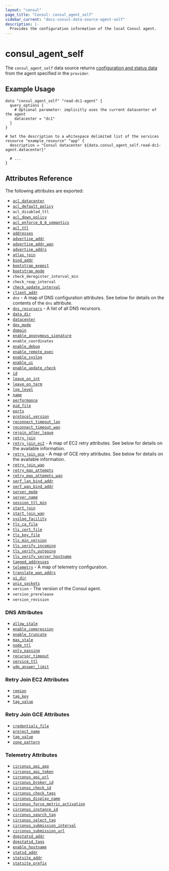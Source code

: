 ```yaml
---
layout: "consul"
page_title: "Consul: consul_agent_self"
sidebar_current: "docs-consul-data-source-agent-self"
description: |-
  Provides the configuration information of the local Consul agent.
---
```


# consul_agent_self

The `consul_agent_self` data source returns
[configuration and status data](https://www.consul.io/docs/agent/http/agent.html#agent_self)
from the agent specified in the `provider`.

## Example Usage

```hcl
data "consul_agent_self" "read-dc1-agent" {
  query_options {
    # Optional parameter: implicitly uses the current datacenter of the agent
    datacenter = "dc1"
  }
}

# Set the description to a whitespace delimited list of the services
resource "example_resource" "app" {
  description = "Consul datacenter ${data.consul_agent_self.read-dc1-agent.datacenter}"

  # ...
}
```

## Attributes Reference

The following attributes are exported:

* [`acl_datacenter`](https://www.consul.io/docs/agent/options.html#acl_datacenter)
* [`acl_default_policy`](https://www.consul.io/docs/agent/options.html#acl_default_policy)
* `acl_disabled_ttl`
* [`acl_down_policy`](https://www.consul.io/docs/agent/options.html#acl_down_policy)
* [`acl_enforce_0_8_semantics`](https://www.consul.io/docs/agent/options.html#acl_enforce_version_8)
* [`acl_ttl`](https://www.consul.io/docs/agent/options.html#acl_ttl)
* [`addresses`](https://www.consul.io/docs/agent/options.html#addresses)
* [`advertise_addr`](https://www.consul.io/docs/agent/options.html#_advertise)
* [`advertise_addr_wan`](https://www.consul.io/docs/agent/options.html#_advertise-wan)
* [`advertise_addrs`](https://www.consul.io/docs/agent/options.html#advertise_addrs)
* [`atlas_join`](https://www.consul.io/docs/agent/options.html#_atlas_join)
* [`bind_addr`](https://www.consul.io/docs/agent/options.html#_bind)
* [`bootstrap_expect`](https://www.consul.io/docs/agent/options.html#_bootstrap_expect)
* [`bootstrap_mode`](https://www.consul.io/docs/agent/options.html#_bootstrap)
* `check_deregister_interval_min`
* `check_reap_interval`
* [`check_update_interval`](https://www.consul.io/docs/agent/options.html#check_update_interval)
* [`client_addr`](https://www.consul.io/docs/agent/options.html#_client)
* `dns` - A map of DNS configuration attributes.  See below for details on the
  contents of the `dns` attribute.
* [`dns_recursors`](https://www.consul.io/docs/agent/options.html#recursors) - A
  list of all DNS recursors.
* [`data_dir`](https://www.consul.io/docs/agent/options.html#_data_dir)
* [`datacenter`](https://www.consul.io/docs/agent/options.html#_datacenter)
* [`dev_mode`](https://www.consul.io/docs/agent/options.html#_dev)
* [`domain`](https://www.consul.io/docs/agent/options.html#_domain)
* [`enable_anonymous_signature`](https://www.consul.io/docs/agent/options.html#disable_anonymous_signature)
* `enable_coordinates`
* [`enable_debug`](https://www.consul.io/docs/agent/options.html#enable_debug)
* [`enable_remote_exec`](https://www.consul.io/docs/agent/options.html#disable_remote_exec)
* [`enable_syslog`](https://www.consul.io/docs/agent/options.html#_syslog)
* [`enable_ui`](https://www.consul.io/docs/agent/options.html#_ui)
* [`enable_update_check`](https://www.consul.io/docs/agent/options.html#disable_update_check)
* [`id`](https://www.consul.io/docs/agent/options.html#_node_id)
* [`leave_on_int`](https://www.consul.io/docs/agent/options.html#skip_leave_on_interrupt)
* [`leave_on_term`](https://www.consul.io/docs/agent/options.html#leave_on_terminate)
* [`log_level`](https://www.consul.io/docs/agent/options.html#_log_level)
* [`name`](https://www.consul.io/docs/agent/options.html#_node)
* [`performance`](https://www.consul.io/docs/agent/options.html#performance)
* [`pid_file`](https://www.consul.io/docs/agent/options.html#_pid_file)
* [`ports`](https://www.consul.io/docs/agent/options.html#ports)
* [`protocol_version`](https://www.consul.io/docs/agent/options.html#_protocol)
* [`reconnect_timeout_lan`](https://www.consul.io/docs/agent/options.html#reconnect_timeout)
* [`reconnect_timeout_wan`](https://www.consul.io/docs/agent/options.html#reconnect_timeout_wan)
* [`rejoin_after_leave`](https://www.consul.io/docs/agent/options.html#_rejoin)
* [`retry_join`](https://www.consul.io/docs/agent/options.html#retry_join)
* [`retry_join_ec2`](https://www.consul.io/docs/agent/options.html#retry_join_ec2) -
  A map of EC2 retry attributes.  See below for details on the available
  information.
* [`retry_join_gce`](https://www.consul.io/docs/agent/options.html#retry_join_gce) -
  A map of GCE retry attributes.  See below for details on the available
  information.
* [`retry_join_wan`](https://www.consul.io/docs/agent/options.html#_retry_join_wan)
* [`retry_max_attempts`](https://www.consul.io/docs/agent/options.html#_retry_max)
* [`retry_max_attempts_wan`](https://www.consul.io/docs/agent/options.html#_retry_max_wan)
* [`serf_lan_bind_addr`](https://www.consul.io/docs/agent/options.html#_serf_lan_bind)
* [`serf_wan_bind_addr`](https://www.consul.io/docs/agent/options.html#_serf_wan_bind)
* [`server_mode`](https://www.consul.io/docs/agent/options.html#_server)
* [`server_name`](https://www.consul.io/docs/agent/options.html#server_name)
* [`session_ttl_min`](https://www.consul.io/docs/agent/options.html#session_ttl_min)
* [`start_join`](https://www.consul.io/docs/agent/options.html#start_join)
* [`start_join_wan`](https://www.consul.io/docs/agent/options.html#start_join_wan)
* [`syslog_facility`](https://www.consul.io/docs/agent/options.html#syslog_facility)
* [`tls_ca_file`](https://www.consul.io/docs/agent/options.html#ca_file)
* [`tls_cert_file`](https://www.consul.io/docs/agent/options.html#cert_file)
* [`tls_key_file`](https://www.consul.io/docs/agent/options.html#key_file)
* [`tls_min_version`](https://www.consul.io/docs/agent/options.html#tls_min_version)
* [`tls_verify_incoming`](https://www.consul.io/docs/agent/options.html#verify_incoming)
* [`tls_verify_outgoing`](https://www.consul.io/docs/agent/options.html#verify_outgoing)
* [`tls_verify_server_hostname`](https://www.consul.io/docs/agent/options.html#verify_server_hostname)
* [`tagged_addresses`](https://www.consul.io/docs/agent/options.html#translate_wan_addrs)
* [`telemetry`](https://www.consul.io/docs/agent/options.html#telemetry) - A map
  of telemetry configuration.
* [`translate_wan_addrs`](https://www.consul.io/docs/agent/options.html#translate_wan_addrs)
* [`ui_dir`](https://www.consul.io/docs/agent/options.html#ui_dir)
* [`unix_sockets`](https://www.consul.io/docs/agent/options.html#unix_sockets)
* `version` - The version of the Consul agent.
* `version_prerelease`
* `version_revision`

### DNS Attributes

* [`allow_stale`](https://www.consul.io/docs/agent/options.html#allow_stale)
* [`enable_compression`](https://www.consul.io/docs/agent/options.html#disable_compression)
* [`enable_truncate`](https://www.consul.io/docs/agent/options.html#enable_truncate)
* [`max_stale`](https://www.consul.io/docs/agent/options.html#max_stale)
* [`node_ttl`](https://www.consul.io/docs/agent/options.html#node_ttl)
* [`only_passing`](https://www.consul.io/docs/agent/options.html#only_passing)
* [`recursor_timeout`](https://www.consul.io/docs/agent/options.html#recursor_timeout)
* [`service_ttl`](https://www.consul.io/docs/agent/options.html#service_ttl)
* [`udp_answer_limit`](https://www.consul.io/docs/agent/options.html#udp_answer_limit)

### Retry Join EC2 Attributes

* [`region`](https://www.consul.io/docs/agent/options.html#region)
* [`tag_key`](https://www.consul.io/docs/agent/options.html#tag_key)
* [`tag_value`](https://www.consul.io/docs/agent/options.html#tag_value)

### Retry Join GCE Attributes

* [`credentials_file`](https://www.consul.io/docs/agent/options.html#credentials_file)
* [`project_name`](https://www.consul.io/docs/agent/options.html#project_name)
* [`tag_value`](https://www.consul.io/docs/agent/options.html#tag_value)
* [`zone_pattern`](https://www.consul.io/docs/agent/options.html#zone_pattern)

### Telemetry Attributes

* [`circonus_api_app`](https://www.consul.io/docs/agent/options.html#telemetry-circonus_api_app)
* [`circonus_api_token`](https://www.consul.io/docs/agent/options.html#telemetry-circonus_api_token)
* [`circonus_api_url`](https://www.consul.io/docs/agent/options.html#telemetry-circonus_api_url)
* [`circonus_broker_id`](https://www.consul.io/docs/agent/options.html#telemetry-circonus_broker_id)
* [`circonus_check_id`](https://www.consul.io/docs/agent/options.html#telemetry-circonus_check_id)
* [`circonus_check_tags`](https://www.consul.io/docs/agent/options.html#telemetry-circonus_check_tags)
* [`circonus_display_name`](https://www.consul.io/docs/agent/options.html#telemetry-circonus_check_display_name)
* [`circonus_force_metric_activation`](https://www.consul.io/docs/agent/options.html#telemetry-circonus_check_force_metric_activation)
* [`circonus_instance_id`](https://www.consul.io/docs/agent/options.html#telemetry-circonus_check_instance_id)
* [`circonus_search_tag`](https://www.consul.io/docs/agent/options.html#telemetry-circonus_check_search_tag)
* [`circonus_select_tag`](https://www.consul.io/docs/agent/options.html#telemetry-circonus_broker_select_tag)
* [`circonus_submission_interval`](https://www.consul.io/docs/agent/options.html#telemetry-circonus_submission_interval)
* [`circonus_submission_url`](https://www.consul.io/docs/agent/options.html#telemetry-circonus_submission_url)
* [`dogstatsd_addr`](https://www.consul.io/docs/agent/options.html#telemetry-dogstatsd_addr)
* [`dogstatsd_tags`](https://www.consul.io/docs/agent/options.html#telemetry-dogstatsd_tags)
* [`enable_hostname`](https://www.consul.io/docs/agent/options.html#telemetry-disable_hostname)
* [`statsd_addr`](https://www.consul.io/docs/agent/options.html#telemetry-statsd_address)
* [`statsite_addr`](https://www.consul.io/docs/agent/options.html#telemetry-statsite_address)
* [`statsite_prefix`](https://www.consul.io/docs/agent/options.html#telemetry-statsite_prefix)
